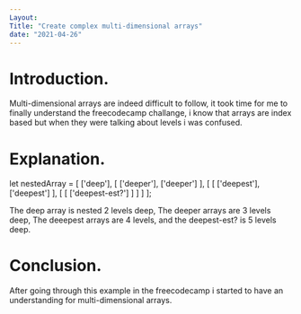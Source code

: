 ```yaml
---
Layout:
Title: "Create complex multi-dimensional arrays"
date: "2021-04-26"
---
```


# Introduction.

Multi-dimensional arrays are indeed difficult to follow, it took time for me to finally understand the freecodecamp challange, i know that arrays are index based but when they were talking about levels i was confused.


# Explanation.

let nestedArray = [
  ['deep'],
  [
    ['deeper'], ['deeper'] 
  ],
  [
    [
      ['deepest'], ['deepest']
    ],
    [
      [
        ['deepest-est?']
      ]
    ]
  ]
];

The deep array is nested 2 levels deep, The deeper arrays are 3 levels deep, The deeepest arrays are 4 levels, and the deepest-est? is 5 levels deep.



# Conclusion.

After going through this example in the freecodecamp i started to have an understanding for multi-dimensional arrays.